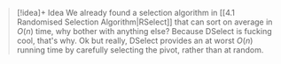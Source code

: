 
> [!idea]+ Idea
> We already found a selection algorithm in [[4.1 Randomised Selection Algorithm|RSelect]] that can sort on average in $O(n)$ time, why bother with anything else? Because DSelect is fucking cool, that's why. Ok but really, DSelect provides an at worst $O(n)$ running time by carefully selecting the pivot, rather than at random.
